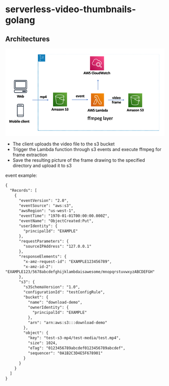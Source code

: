 # serverless-video-thumbnails-golang

## Architectures

![architectures](assets/architecture.png)

* The client uploads the video file to the s3 bucket
* Trigger the Lambda function through s3 events and execute ffmpeg for frame extraction
* Save the resulting picture of the frame drawing to the specified directory and upload it to s3

event example:

```
{
  "Records": [
    {
      "eventVersion": "2.0",
      "eventSource": "aws:s3",
      "awsRegion": "us-west-1",
      "eventTime": "1970-01-01T00:00:00.000Z",
      "eventName": "ObjectCreated:Put",
      "userIdentity": {
        "principalId": "EXAMPLE"
      },
      "requestParameters": {
        "sourceIPAddress": "127.0.0.1"
      },
      "responseElements": {
        "x-amz-request-id": "EXAMPLE123456789",
        "x-amz-id-2": "EXAMPLE123/5678abcdefghijklambdaisawesome/mnopqrstuvwxyzABCDEFGH"
      },
      "s3": {
        "s3SchemaVersion": "1.0",
        "configurationId": "testConfigRule",
        "bucket": {
          "name": "download-demo",
          "ownerIdentity": {
            "principalId": "EXAMPLE"
          },
          "arn": "arn:aws:s3:::download-demo"
        },
        "object": {
          "key": "test-s3-mp4/test-media/test.mp4",
          "size": 1024,
          "eTag": "0123456789abcdef0123456789abcdef",
          "sequencer": "0A1B2C3D4E5F678901"
        }
      }
    }
  ]
}
```